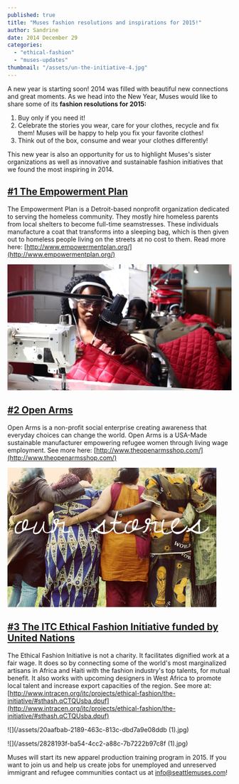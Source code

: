 ```yaml
---
published: true
title: "Muses fashion resolutions and inspirations for 2015!"
author: Sandrine
date: 2014 December 29
categories: 
  - "ethical-fashion"
  - "muses-updates"
thumbnail: "/assets/un-the-initiative-4.jpg"
---
```


A new year is starting soon! 2014 was filled with beautiful new connections and great moments. As we head into the New Year, Muses would like to share some of its **fashion resolutions for 2015:**

1. Buy only if you need it!
2. Celebrate the stories you wear, care for your clothes, recycle and fix them! Muses will be happy to help you fix your favorite clothes!
3. Think out of the box, consume and wear your clothes differently!

This new year is also an opportunity for us to highlight Muses's sister organizations as well as innovative and sustainable fashion initiatives that we found the most inspiring in 2014.

## [#1 The Empowerment Plan](http://www.empowermentplan.org/)

The Empowerment Plan is a Detroit-based nonprofit organization dedicated to serving the homeless community. They mostly hire homeless parents from local shelters to become full-time seamstresses. These individuals manufacture a coat that transforms into a sleeping bag, which is then given out to homeless people living on the streets at no cost to them. Read more here: [http://www.empowermentplan.org/](http://www.empowermentplan.org/)

![](/assets/36204_53dc2b0c4bbc78.01845670-big.jpg?q=20140802001516)

## [#2 Open Arms](http://www.theopenarmsshop.com)

Open Arms is a non-profit social enterprise creating awareness that everyday choices can change the world. Open Arms is a USA-Made sustainable manufacturer empowering refugee women through living wage employment. See more here: [http://www.theopenarmsshop.com/](http://www.theopenarmsshop.com/)

![](/assets/a4061-img_9983e2.jpg)

## [#3 The ITC Ethical Fashion Initiative funded by United Nations](http://www.intracen.org/itc/projects/ethical-fashion/the-initiative/#sthash.qCTQUsba.dpuf)

The Ethical Fashion Initiative is not a charity. It facilitates dignified work at a fair wage. It does so by connecting some of the world's most marginalized artisans in Africa and Haiti with the fashion industry's top talents, for mutual benefit. It also works with upcoming designers in West Africa to promote local talent and increase export capacities of the region. See more at: [http://www.intracen.org/itc/projects/ethical-fashion/the-initiative/#sthash.qCTQUsba.dpuf](http://www.intracen.org/itc/projects/ethical-fashion/the-initiative/#sthash.qCTQUsba.dpuf)

![](/assets/20aafbab-2189-463c-813c-dbd7a9e08ddb (1).jpg)

![](/assets/2828193f-ba54-4cc2-a88c-7b7222b97c8f (1).jpg)

Muses will start its new apparel production training program in 2015. If you want to join us and help us create jobs for unemployed and unreserved immigrant and refugee communities contact us at info@seattlemuses.com!
